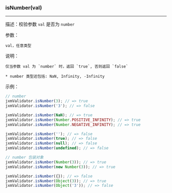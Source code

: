 
### isNumber(val)

----------

描述：校验参数 `val` 是否为 `number`

参数：

    val，任意类型

说明：

    仅当参数 val 为 `number` 时，返回 `true`, 否则返回 `false`

    * number 类型还包括: NaN, Infinity, -Infinity

示例：

```javascript
// number
jxmValidator.isNumber(3); // => true
jxmValidator.isNumber('3'); // => false

jxmValidator.isNumber(NaN); // => true
jxmValidator.isNumber(Number.POSITIVE_INFINITY); // => true
jxmValidator.isNumber(Number.NEGATIVE_INFINITY); // => true

jxmValidator.isNumber(''); // => false
jxmValidator.isNumber(true); // => false
jxmValidator.isNumber(null); // => false
jxmValidator.isNumber(undefined); // => false

// number 包装对象
jxmValidator.isNumber(Number(3)); // => true
jxmValidator.isNumber(new Number(3)); // => true

jxmValidator.isNumber({}); // => false
jxmValidator.isNumber(Object(3)); // => true
jxmValidator.isNumber(Object('3')); // => false
```
